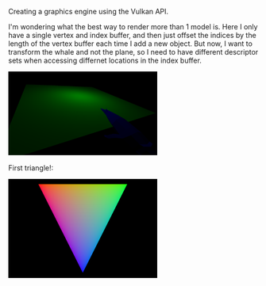 Creating a graphics engine using the Vulkan API.


I'm wondering what the best way to render more than 1 model is.
Here I only have a single vertex and index buffer, and then
just offset the indices by the length of the vertex buffer each time
I add a new object. But now, I want to transform the whale
and not the plane, so I need to have different
descriptor sets when accessing differnet locations in the index buffer.

<img src="media/plane_whale.png" width="300">

First triangle!:

<img src="media/first_tri.png" width="300">
